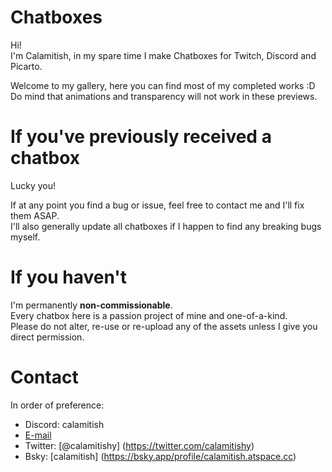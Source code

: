# Chatboxes

Hi!  
I'm Calamitish, in my spare time I make Chatboxes for Twitch, Discord and Picarto.

Welcome to my gallery, here you can find most of my completed works :D  
Do mind that animations and transparency will not work in these previews.

# If you've previously received a chatbox

Lucky you!

If at any point you find a bug or issue, feel free to contact me and I'll fix them ASAP.  
I'll also generally update all chatboxes if I happen to find any breaking bugs myself.

# If you haven't

I'm permanently **non-commissionable**.  
Every chatbox here is a passion project of mine and one-of-a-kind.  
Please do not alter, re-use or re-upload any of the assets unless I give you direct permission.

# Contact

In order of preference:
- Discord: calamitish
- [E-mail](mailto:calamitish@calamitish.atspace.cc)
- Twitter: [@calamitishy] (https://twitter.com/calamitishy)
- Bsky: [calamitish] (https://bsky.app/profile/calamitish.atspace.cc)
